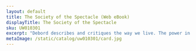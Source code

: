 ```yaml
---
layout: default
title: The Society of the Spectacle (Web eBook)
displayTitle: The Society of the Spectacle
sku: UW010301
excerpt: "Debord describes and critiques the way we live. The power in these ideas lies in their ability to question, identify, and name the common assumptions of the present. Developing the concept of The Spectacle, he describes the “gaze” of contemporary society."
metaImage: /static/catalog/uw010301/card.jpg
---
```



